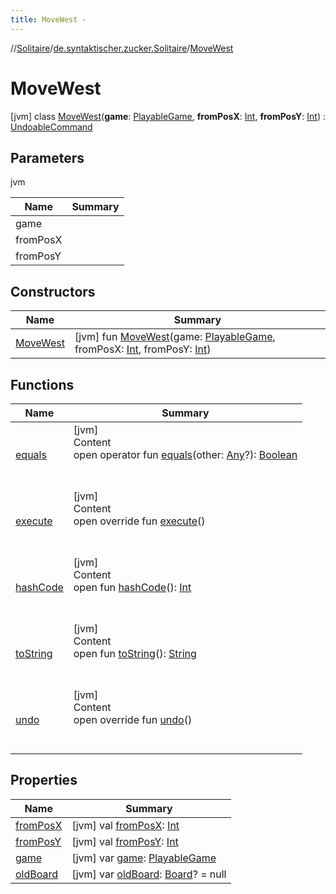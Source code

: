 ```yaml
---
title: MoveWest -
---
```

//[Solitaire](../../index.md)/[de.syntaktischer.zucker.Solitaire](../index.md)/[MoveWest](index.md)



# MoveWest  
 [jvm] class [MoveWest](index.md)(**game**: [PlayableGame](../-playable-game/index.md), **fromPosX**: [Int](https://kotlinlang.org/api/latest/jvm/stdlib/kotlin/-int/index.html), **fromPosY**: [Int](https://kotlinlang.org/api/latest/jvm/stdlib/kotlin/-int/index.html)) : [UndoableCommand](../-undoable-command/index.md)   


## Parameters  
  
jvm  
  
|  Name|  Summary| 
|---|---|
| <a name="de.syntaktischer.zucker.Solitaire/MoveWest///PointingToDeclaration/"></a>game| <a name="de.syntaktischer.zucker.Solitaire/MoveWest///PointingToDeclaration/"></a>
| <a name="de.syntaktischer.zucker.Solitaire/MoveWest///PointingToDeclaration/"></a>fromPosX| <a name="de.syntaktischer.zucker.Solitaire/MoveWest///PointingToDeclaration/"></a>
| <a name="de.syntaktischer.zucker.Solitaire/MoveWest///PointingToDeclaration/"></a>fromPosY| <a name="de.syntaktischer.zucker.Solitaire/MoveWest///PointingToDeclaration/"></a>
  


## Constructors  
  
|  Name|  Summary| 
|---|---|
| <a name="de.syntaktischer.zucker.Solitaire/MoveWest/MoveWest/#de.syntaktischer.zucker.Solitaire.PlayableGame#kotlin.Int#kotlin.Int/PointingToDeclaration/"></a>[MoveWest](-move-west.md)| <a name="de.syntaktischer.zucker.Solitaire/MoveWest/MoveWest/#de.syntaktischer.zucker.Solitaire.PlayableGame#kotlin.Int#kotlin.Int/PointingToDeclaration/"></a> [jvm] fun [MoveWest](-move-west.md)(game: [PlayableGame](../-playable-game/index.md), fromPosX: [Int](https://kotlinlang.org/api/latest/jvm/stdlib/kotlin/-int/index.html), fromPosY: [Int](https://kotlinlang.org/api/latest/jvm/stdlib/kotlin/-int/index.html))   <br>


## Functions  
  
|  Name|  Summary| 
|---|---|
| <a name="kotlin/Any/equals/#kotlin.Any?/PointingToDeclaration/"></a>[equals](../-undoable-command/index.md#%5Bkotlin%2FAny%2Fequals%2F%23kotlin.Any%3F%2FPointingToDeclaration%2F%5D%2FFunctions%2F86918363)| <a name="kotlin/Any/equals/#kotlin.Any?/PointingToDeclaration/"></a>[jvm]  <br>Content  <br>open operator fun [equals](../-undoable-command/index.md#%5Bkotlin%2FAny%2Fequals%2F%23kotlin.Any%3F%2FPointingToDeclaration%2F%5D%2FFunctions%2F86918363)(other: [Any](https://kotlinlang.org/api/latest/jvm/stdlib/kotlin/-any/index.html)?): [Boolean](https://kotlinlang.org/api/latest/jvm/stdlib/kotlin/-boolean/index.html)  <br><br><br>
| <a name="de.syntaktischer.zucker.Solitaire/MoveWest/execute/#/PointingToDeclaration/"></a>[execute](execute.md)| <a name="de.syntaktischer.zucker.Solitaire/MoveWest/execute/#/PointingToDeclaration/"></a>[jvm]  <br>Content  <br>open override fun [execute](execute.md)()  <br><br><br>
| <a name="kotlin/Any/hashCode/#/PointingToDeclaration/"></a>[hashCode](../-undoable-command/index.md#%5Bkotlin%2FAny%2FhashCode%2F%23%2FPointingToDeclaration%2F%5D%2FFunctions%2F86918363)| <a name="kotlin/Any/hashCode/#/PointingToDeclaration/"></a>[jvm]  <br>Content  <br>open fun [hashCode](../-undoable-command/index.md#%5Bkotlin%2FAny%2FhashCode%2F%23%2FPointingToDeclaration%2F%5D%2FFunctions%2F86918363)(): [Int](https://kotlinlang.org/api/latest/jvm/stdlib/kotlin/-int/index.html)  <br><br><br>
| <a name="kotlin/Any/toString/#/PointingToDeclaration/"></a>[toString](../-undoable-command/index.md#%5Bkotlin%2FAny%2FtoString%2F%23%2FPointingToDeclaration%2F%5D%2FFunctions%2F86918363)| <a name="kotlin/Any/toString/#/PointingToDeclaration/"></a>[jvm]  <br>Content  <br>open fun [toString](../-undoable-command/index.md#%5Bkotlin%2FAny%2FtoString%2F%23%2FPointingToDeclaration%2F%5D%2FFunctions%2F86918363)(): [String](https://kotlinlang.org/api/latest/jvm/stdlib/kotlin/-string/index.html)  <br><br><br>
| <a name="de.syntaktischer.zucker.Solitaire/MoveWest/undo/#/PointingToDeclaration/"></a>[undo](undo.md)| <a name="de.syntaktischer.zucker.Solitaire/MoveWest/undo/#/PointingToDeclaration/"></a>[jvm]  <br>Content  <br>open override fun [undo](undo.md)()  <br><br><br>


## Properties  
  
|  Name|  Summary| 
|---|---|
| <a name="de.syntaktischer.zucker.Solitaire/MoveWest/fromPosX/#/PointingToDeclaration/"></a>[fromPosX](from-pos-x.md)| <a name="de.syntaktischer.zucker.Solitaire/MoveWest/fromPosX/#/PointingToDeclaration/"></a> [jvm] val [fromPosX](from-pos-x.md): [Int](https://kotlinlang.org/api/latest/jvm/stdlib/kotlin/-int/index.html)   <br>
| <a name="de.syntaktischer.zucker.Solitaire/MoveWest/fromPosY/#/PointingToDeclaration/"></a>[fromPosY](from-pos-y.md)| <a name="de.syntaktischer.zucker.Solitaire/MoveWest/fromPosY/#/PointingToDeclaration/"></a> [jvm] val [fromPosY](from-pos-y.md): [Int](https://kotlinlang.org/api/latest/jvm/stdlib/kotlin/-int/index.html)   <br>
| <a name="de.syntaktischer.zucker.Solitaire/MoveWest/game/#/PointingToDeclaration/"></a>[game](game.md)| <a name="de.syntaktischer.zucker.Solitaire/MoveWest/game/#/PointingToDeclaration/"></a> [jvm] var [game](game.md): [PlayableGame](../-playable-game/index.md)   <br>
| <a name="de.syntaktischer.zucker.Solitaire/MoveWest/oldBoard/#/PointingToDeclaration/"></a>[oldBoard](old-board.md)| <a name="de.syntaktischer.zucker.Solitaire/MoveWest/oldBoard/#/PointingToDeclaration/"></a> [jvm] var [oldBoard](old-board.md): [Board](../-board/index.md)? = null   <br>

